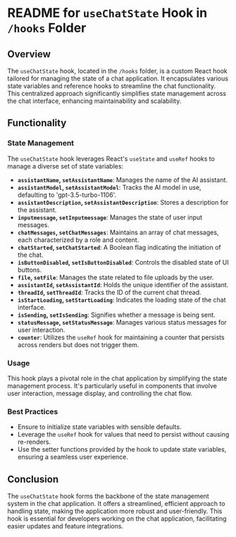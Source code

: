 # README for `useChatState` Hook in `/hooks` Folder

## Overview
The `useChatState` hook, located in the `/hooks` folder, is a custom React hook tailored for managing the state of a chat application. It encapsulates various state variables and reference hooks to streamline the chat functionality. This centralized approach significantly simplifies state management across the chat interface, enhancing maintainability and scalability.

## Functionality

### State Management
The `useChatState` hook leverages React's `useState` and `useRef` hooks to manage a diverse set of state variables:

- **`assistantName`, `setAssistantName`**: Manages the name of the AI assistant.
- **`assistantModel`, `setAssistantModel`**: Tracks the AI model in use, defaulting to 'gpt-3.5-turbo-1106'.
- **`assistantDescription`, `setAssistantDescription`**: Stores a description for the assistant.
- **`inputmessage`, `setInputmessage`**: Manages the state of user input messages.
- **`chatMessages`, `setChatMessages`**: Maintains an array of chat messages, each characterized by a role and content.
- **`chatStarted`, `setChatStarted`**: A Boolean flag indicating the initiation of the chat.
- **`isButtonDisabled`, `setIsButtonDisabled`**: Controls the disabled state of UI buttons.
- **`file`, `setFile`**: Manages the state related to file uploads by the user.
- **`assistantId`, `setAssistantId`**: Holds the unique identifier of the assistant.
- **`threadId`, `setThreadId`**: Tracks the ID of the current chat thread.
- **`isStartLoading`, `setStartLoading`**: Indicates the loading state of the chat interface.
- **`isSending`, `setIsSending`**: Signifies whether a message is being sent.
- **`statusMessage`, `setStatusMessage`**: Manages various status messages for user interaction.
- **`counter`**: Utilizes the `useRef` hook for maintaining a counter that persists across renders but does not trigger them.

### Usage
This hook plays a pivotal role in the chat application by simplifying the state management process. It's particularly useful in components that involve user interaction, message display, and controlling the chat flow.

### Best Practices
- Ensure to initialize state variables with sensible defaults.
- Leverage the `useRef` hook for values that need to persist without causing re-renders.
- Use the setter functions provided by the hook to update state variables, ensuring a seamless user experience.

## Conclusion
The `useChatState` hook forms the backbone of the state management system in the chat application. It offers a streamlined, efficient approach to handling state, making the application more robust and user-friendly. This hook is essential for developers working on the chat application, facilitating easier updates and feature integrations.